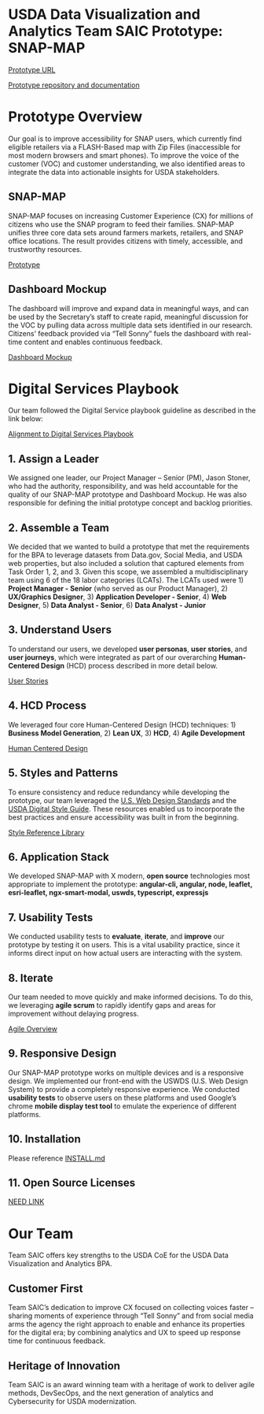 # USDA Data Visualization and Analytics Team SAIC Prototype: SNAP-MAP

[Prototype URL](https://            )

[Prototype repository and documentation](https://github.com/MetroStar-agile-delivery/snap-final/tree/development)
# Prototype Overview
Our goal is to improve accessibility for SNAP users, which currently find eligible retailers via a FLASH-Based map with Zip Files (inaccessible for most modern browsers and smart phones). To improve the voice of the customer (VOC) and customer understanding, we also identified areas to integrate the data into actionable insights for USDA stakeholders.
## SNAP-MAP
SNAP-MAP focuses on increasing Customer Experience (CX) for millions of citizens who use the SNAP program to feed their families. SNAP-MAP unifies three core data sets around farmers markets, retailers, and SNAP office locations. The result provides citizens with timely, accessible, and trustworthy resources. 

[Prototype](https://            )
## Dashboard Mockup
The dashboard will improve and expand data in meaningful ways, and can be used by the Secretary’s staff to create rapid, meaningful discussion for the VOC by pulling data across multiple data sets identified in our research. Citizens’ feedback provided via “Tell Sonny” fuels the dashboard with real-time content and enables continuous feedback. 

[Dashboard Mockup](https://            )
# Digital Services Playbook

Our team followed the Digital Service playbook guideline as described in the link below:

[Alignment to Digital Services Playbook](https:// )
## 1. Assign a Leader
We assigned one leader, our Project Manager – Senior (PM), Jason Stoner, who had the authority, responsibility, and was held accountable for the quality of our SNAP-MAP prototype and Dashboard Mockup. He was also responsible for defining the initial prototype concept and backlog priorities.
## 2. Assemble a Team
We decided that we wanted to build a prototype that met the requirements for the BPA to leverage datasets from Data.gov, Social Media, and USDA web properties, but also included a solution that captured elements from Task Order 1, 2, and 3. Given this scope, we assembled a multidisciplinary team using 6 of the 18 labor categories (LCATs). The LCATs used were 1) **Project Manager - Senior** (who served as our Product Manager), 2) **UX/Graphics Designer**, 3) **Application Developer - Senior**, 4) **Web Designer**, 5) **Data Analyst - Senior**, 6) **Data Analyst - Junior**
## 3.  Understand Users
To understand our users, we developed **user personas**, **user stories**, and **user journeys**, which were integrated as part of our overarching **Human-Centered Design** (HCD) process described in more detail below.

[User Stories](https://github.com/metrostarsystem/usda-dva/blob/master/documentation/user-stories.md)
## 4. HCD Process
We leveraged four core Human-Centered Design (HCD) techniques: 1) **Business Model Generation**, 2) **Lean UX**, 3) **HCD**, 4) **Agile Development**

[Human Centered Design](https://github.com/metrostarsystem/usda-dva/blob/master/documentation/hcd-agile.md)
## 5. Styles and Patterns
To ensure consistency and reduce redundancy while developing the prototype, our team leveraged the [U.S. Web Design Standards](https://designsystem.digital.gov/) and the [USDA Digital Style Guide](https://www.usda.gov/media/digital/digital-style-guide). These resources enabled us to incorporate the best practices and ensure accessibility was built in from the beginning. 

[Style Reference Library](https:// )
## 6. Application Stack 

We developed SNAP-MAP with X modern, **open source** technologies most appropriate to implement the prototype: **angular-cli, angular, node, leaflet, esri-leaflet, ngx-smart-modal, uswds, typescript, expressjs**
## 7. Usability Tests
We conducted usability tests to **evaluate**, **iterate**, and **improve** our prototype by testing it on users. This is a vital usability practice, since it informs direct input on how actual users are interacting with the system.
## 8.  Iterate
Our team needed to move quickly and make informed decisions. To do this, we leveraging **agile scrum** to rapidly identify gaps and areas for improvement without delaying progress.

[Agile Overview](https:// )
## 9. Responsive Design
Our SNAP-MAP prototype works on multiple devices and is a responsive design. We implemented our front-end with the USWDS (U.S. Web Design System) to provide a completely responsive experience. We conducted **usability tests** to observe users on these platforms and used Google’s chrome **mobile display test tool** to emulate the experience of different platforms.
## 10. Installation
Please reference [INSTALL.md](https://github.com/MetroStar-agile-delivery/snap-final/xxxxxxxxx)
## 11. Open Source Licenses
[NEED LINK](https://github.com/MetroStar-agile-delivery/snap-final/xxxxxxxxx)
# Our Team
Team SAIC offers key strengths to the USDA CoE for the USDA Data Visualization and Analytics BPA. 
## Customer First
Team SAIC’s dedication to improve CX focused on collecting voices faster – sharing moments of experience through “Tell Sonny” and from social media arms the agency the right approach to enable and enhance its properties for the digital era; by combining analytics and UX to speed up response time for continuous feedback. 
## Heritage of Innovation
Team SAIC is an award winning team with a heritage of work to deliver agile methods, DevSecOps, and the next generation of analytics and Cybersecurity for USDA modernization. 
